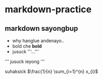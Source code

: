 # markdown-practice

## markdown sayongbup

- why hanglue andenayo..
- bold che **bold**
- jusuck '''...'''

'''
jusuck ieyong
'''

suhaksick
$\frac{1}{n} \sum_{i=1}^{n} x_{i}$

